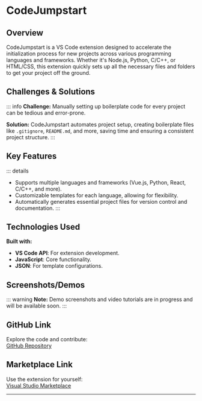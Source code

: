 # CodeJumpstart

## Overview

CodeJumpstart is a VS Code extension designed to accelerate the initialization process for new projects across various programming languages and frameworks. Whether it's Node.js, Python, C/C++, or HTML/CSS, this extension quickly sets up all the necessary files and folders to get your project off the ground.

## Challenges & Solutions

::: info
**Challenge:** Manually setting up boilerplate code for every project can be tedious and error-prone.

**Solution:** CodeJumpstart automates project setup, creating boilerplate files like `.gitignore`, `README.md`, and more, saving time and ensuring a consistent project structure.
:::

## Key Features

::: details
- Supports multiple languages and frameworks (Vue.js, Python, React, C/C++, and more).
- Customizable templates for each language, allowing for flexibility.
- Automatically generates essential project files for version control and documentation.
:::

## Technologies Used

**Built with:**
- **VS Code API**: For extension development.
- **JavaScript**: Core functionality.
- **JSON**: For template configurations.


## Screenshots/Demos

::: warning
**Note:** Demo screenshots and video tutorials are in progress and will be available soon.
:::

## GitHub Link

Explore the code and contribute:  
[GitHub Repository](https://github.com/amaan-igs/CodeJumpstart)

## Marketplace Link

Use the extension for yourself:  
[Visual Studio Marketplace](https://marketplace.visualstudio.com/items?itemName=amaan-ul-haq-siddiqui.codejumpstart)

---